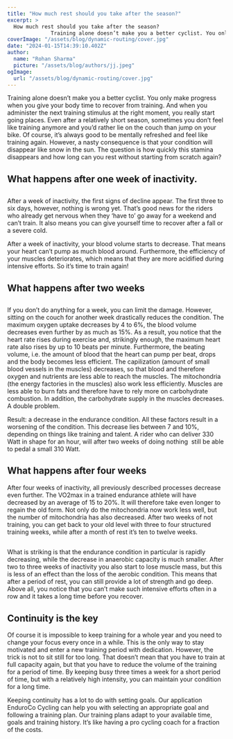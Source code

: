 ```yaml
---
title: "How much rest should you take after the season?"
excerpt: >
  How much rest should you take after the season?
              Training alone doesn’t make you a better cyclist. You only make progress when you give your body time to recover from training. And when you
coverImage: "/assets/blog/dynamic-routing/cover.jpg"
date: "2024-01-15T14:39:10.402Z"
author:
  name: "Rohan Sharma"
  picture: "/assets/blog/authors/jj.jpeg"
ogImage:
  url: "/assets/blog/dynamic-routing/cover.jpg"
---
```


Training alone doesn’t make you a better cyclist. You only make progress when you give your body time to recover from training. And when you administer the next training stimulus at the right moment, you really start going places. Even after a relatively short season, sometimes you don’t feel like training anymore and you’d rather lie on the couch than jump on your bike. Of course, it’s always good to be mentally refreshed and feel like training again. However, a nasty consequence is that your condition will disappear like snow in the sun. The question is how quickly this stamina disappears and how long can you rest without starting from scratch again?


## 

## What happens after one week of inactivity.

## 

## 

After a week of inactivity, the first signs of decline appear. The first three to six days, however, nothing is wrong yet. That’s good news for the riders who already get nervous when they ‘have to’ go away for a weekend and can’t train. It also means you can give yourself time to recover after a fall or a severe cold.


After a week of inactivity, your blood volume starts to decrease. That means your heart can’t pump as much blood around. Furthermore, the efficiency of your muscles deteriorates, which means that they are more acidified during intensive efforts. So it’s time to train again!


## What happens after two weeks

## 

## 

If you don’t do anything for a week, you can limit the damage. However, sitting on the couch for another week drastically reduces the condition. The maximum oxygen uptake decreases by 4 to 6%, the blood volume decreases even further by as much as 15%. As a result, you notice that the heart rate rises during exercise and, strikingly enough, the maximum heart rate also rises by up to 10 beats per minute. Furthermore, the beating volume, i.e. the amount of blood that the heart can pump per beat, drops  and the body becomes less efficient. The capilization (amount of small blood vessels in the muscles) decreases, so that blood and therefore oxygen and nutrients are less able to reach the muscles. The mitochondria (the energy factories in the muscles) also work less efficiently. Muscles are less able to burn fats and therefore have to rely more on carbohydrate combustion. In addition, the carbohydrate supply in the muscles decreases. A double problem.


Result: a decrease in the endurance condition. All these factors result in a worsening of the condition. This decrease lies between 7 and 10%, depending on things like training and talent. A rider who can deliver 330 Watt in shape for an hour, will after two weeks of doing nothing  still be able to pedal a small 310 Watt.


## What happens after four weeks

After four weeks of inactivity, all previously described processes decrease even further. The VO2max in a trained endurance athlete will have decreased by an average of 15 to 20%. It will therefore take even longer to regain the old form. Not only do the mitochondria now work less well, but the number of mitochondria has also decreased. After two weeks of not training, you can get back to your old level with three to four structured training weeks, while after a month of rest it’s ten to twelve weeks.


## 

What is striking is that the endurance condition in particular is rapidly decreasing, while the decrease in anaerobic capacity is much smaller. After two to three weeks of inactivity you also start to lose muscle mass, but this is less of an effect than the loss of the aerobic condition. This means that after a period of rest, you can still provide a lot of strength and go deep. Above all, you notice that you can’t make such intensive efforts often in a row and it takes a long time before you recover.


## 

## Continuity is the key

Of course it is impossible to keep training for a whole year and you need to change your focus every once in a while. This is the only way to stay motivated and enter a new training period with dedication. However, the trick is not to sit still for too long. That doesn’t mean that you have to train at full capacity again, but that you have to reduce the volume of the training for a period of time. By keeping busy three times a week for a short period of time, but with a relatively high intensity, you can maintain your condition for a long time.


Keeping continuity has a lot to do with setting goals. Our application EnduroCo Cycling can help you with selecting an appropriate goal and following a training plan. Our training plans adapt to your available time, goals and training history. It’s like having a pro cycling coach for a fraction of the costs.
